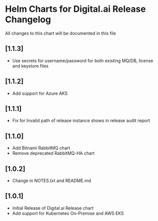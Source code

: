 # Helm Charts for Digital.ai Release Changelog
All changes to this chart will be documented in this file

## [1.1.3]
* Use secrets for username/password for both existing MQ/DB, license and keystore files

## [1.1.2]
* Add support for Azure AKS

## [1.1.1]
* Fix for Invalid path of release instance shows in release audit report

## [1.1.0]
* Add Bitnami RabbitMQ chart
* Remove deprecated RabbitMQ-HA chart

## [1.0.2]
* Change in NOTES.txt and README.md

## [1.0.1]
* Initial Release of Digital.ai Release chart
* Add support for Kubernetes On-Premise and AWS EKS


